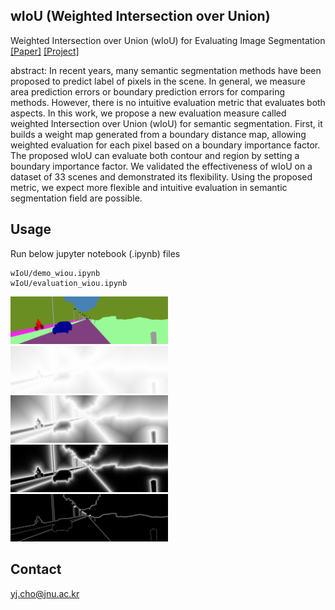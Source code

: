 ## wIoU (Weighted Intersection over Union)

Weighted Intersection over Union (wIoU) for Evaluating Image Segmentation [[Paper]](https://arxiv.org/abs/2107.09858) [[Project]](https://sites.google.com/view/cvl-jnu/publication/wIoU)

abstract: 
In recent years, many semantic segmentation methods have been proposed to predict label of pixels in the scene.
		In general, we measure area prediction errors or boundary prediction errors for comparing methods. 
		However, there is no intuitive evaluation metric that evaluates both aspects.
		In this work, we propose a new evaluation measure called weighted Intersection over Union (wIoU) for semantic segmentation. First, it builds a weight map generated from a boundary distance map, allowing weighted evaluation for each pixel based on a boundary importance factor. 
		The proposed wIoU can evaluate both contour and region by setting a boundary importance factor. 
		We validated the effectiveness of wIoU on a dataset of 33 scenes and demonstrated its flexibility.
		Using the proposed metric, we expect more flexible and intuitive evaluation in semantic segmentation field are possible.

## Usage

Run below jupyter notebook (.ipynb) files
```
wIoU/demo_wiou.ipynb
wIoU/evaluation_wiou.ipynb
```

<img src="wiou_v1.0/images/test_image.png" width="50%">
<img src="wiou_v1.0/results/result_weight01.png" width="50%">
<img src="wiou_v1.0/results/result_weight1.png" width="50%">
<img src="wiou_v1.0/results/result_weight10.png" width="50%">
<img src="wiou_v1.0/results/result_weight100.png" width="50%">


## Contact

yj.cho@jnu.ac.kr
